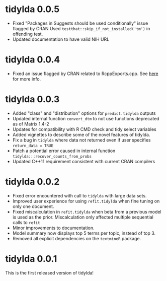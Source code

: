 # tidylda 0.0.5
* Fixed "Packages in Suggests should be used conditionally" issue flagged by CRAN
    Used `testthat::skip_if_not_installed('tm')` in offending test.
* Updated documentation to have valid NIH URL

# tidylda 0.0.4
* Fixed an issue flagged by CRAN related to RcppExports.cpp.
    See [here](https://github.com/RcppCore/Rcpp/issues/1287) for more info.

# tidylda 0.0.3

* Added "class" and "distribution" options for `predict.tidylda` outputs
* Updated internal function `convert_dtm` to not use functions deprecated as of
  Matrix 1.4-2
* Updates for compatibility with R CMD check and tidy select variables
* Added vignettes to describe some of the novel features of tidylda.
* Fix a bug in `tidylda` where data not returned even if user specifies `return_data = TRUE`
* Patch a potential error caused in internal function `tidylda:::recover_counts_from_probs`
* Updated C++11 requirement consistent with current CRAN compilers

# tidylda 0.0.2

* Fixed error encountered with call to `tidylda` with large data sets.
* Improved user experience for using `refit.tidylda` when fine tuning on only
  one document.
* Fixed miscalculation in `refit.tidylda` when beta from a previous model is used
  as the prior. Miscalculation only affected multiple sequential calls to `refit`
* Minor improvements to documentation.
* Model summary now displays top 5 terms per topic, instead of top 3.
* Removed all explicit dependencies on the `textmineR` package.

# tidylda 0.0.1
This is the first released version of tidylda!